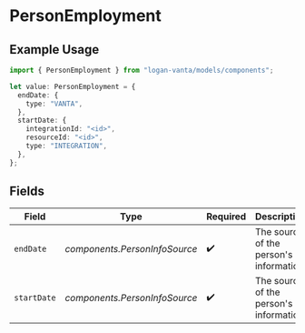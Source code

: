 # PersonEmployment

## Example Usage

```typescript
import { PersonEmployment } from "logan-vanta/models/components";

let value: PersonEmployment = {
  endDate: {
    type: "VANTA",
  },
  startDate: {
    integrationId: "<id>",
    resourceId: "<id>",
    type: "INTEGRATION",
  },
};
```

## Fields

| Field                                   | Type                                    | Required                                | Description                             |
| --------------------------------------- | --------------------------------------- | --------------------------------------- | --------------------------------------- |
| `endDate`                               | *components.PersonInfoSource*           | :heavy_check_mark:                      | The source of the person's information. |
| `startDate`                             | *components.PersonInfoSource*           | :heavy_check_mark:                      | The source of the person's information. |